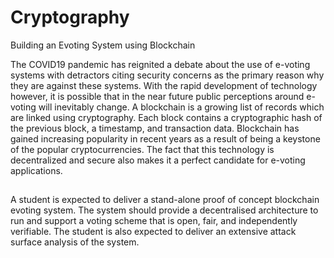 # Cryptography
Building an Evoting System using Blockchain

The COVID19 pandemic has reignited a debate about the use of e-voting systems
with detractors citing security concerns as the primary reason why they are against
these systems. With the rapid development of technology however, it is possible
that in the near future public perceptions around e-voting will inevitably change. A
blockchain is a growing list of records which are linked using cryptography. Each
block contains a cryptographic hash of the previous block, a timestamp, and
transaction data. Blockchain has gained increasing popularity in recent years as a
result of being a keystone of the popular cryptocurrencies. The fact that this
technology is decentralized and secure also makes it a perfect candidate for e-voting
applications. 
## 
A student is expected to deliver a stand-alone proof of concept blockchain evoting
system. The system should provide a decentralised architecture to run and support
a voting scheme that is open, fair, and independently verifiable. The student is also
expected to deliver an extensive attack surface analysis of the system. 
